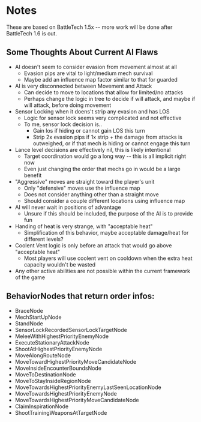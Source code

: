 # Notes

These are based on BattleTech 1.5x -- more work will be done after BattleTech 1.6 is out.

## Some Thoughts About Current AI Flaws

* AI doesn't seem to consider evasion from movement almost at all
  * Evasion pips are vital to light/medium mech survival
  * Maybe add an influence map factor similar to that for guarded
* AI is very disconnected between Movement and Attack
  * Can decide to move to locations that allow for limited/no attacks
  * Perhaps change the logic in tree to decide if will attack, and maybe if will attack, before doing movement
* Sensor Locking when it doens't strip any evasion and has LOS
  * Logic for sensor lock seems very complicated and not effective
  * To me, sensor lock decision is..
    * Gain los if hiding or cannot gain LOS this turn
    * Strip 2x evasion pips if 1x strip + the damage from attacks is outweighed, or if that mech is hiding or cannot engage this turn
* Lance level decisions are effectively nil, this is likely intentional
  * Target coordination would go a long way -- this is all implicit right now
  * Even just changing the order that mechs go in would be a large benefit
* "Aggressive" moves are straight toward the player's unit
  * Only "defensive" moves use the influence map
  * Does not consider anything other than a straight move
  * Should consider a couple different locations using influence map
* AI will never wait in positions of advantage
  * Unsure if this should be included, the purpose of the AI is to provide fun
* Handing of heat is very strange, with "acceptable heat"
  * Simplification of this behavior, maybe acceptable damage/heat for different levels?
* Coolent Vent logic is only before an attack that would go above "acceptable heat"
  * Most players will use coolent vent on cooldown when the extra heat capacity wouldn't be wasted
* Any other active abilities are not possible within the current framework of the game

## BehaviorNodes that return order infos:

* BraceNode
* MechStartUpNode
* StandNode
* SensorLockRecordedSensorLockTargetNode
* MeleeWithHighestPriorityEnemyNode
* ExecuteStationaryAttackNode
* ShootAtHighestPriorityEnemyNode
* MoveAlongRouteNode
* MoveTowardHighestPriorityMoveCandidateNode
* MoveInsideEncounterBoundsNode
* MoveToDestinationNode
* MoveToStayInsideRegionNode
* MoveTowardsHighestPriorityEnemyLastSeenLocationNode
* MoveTowardsHighestPriorityEnemyNode
* MoveTowardsHighestPriorityMoveCandidateNode
* ClaimInspirationNode
* ShootTrainingWeaponsAtTargetNode
